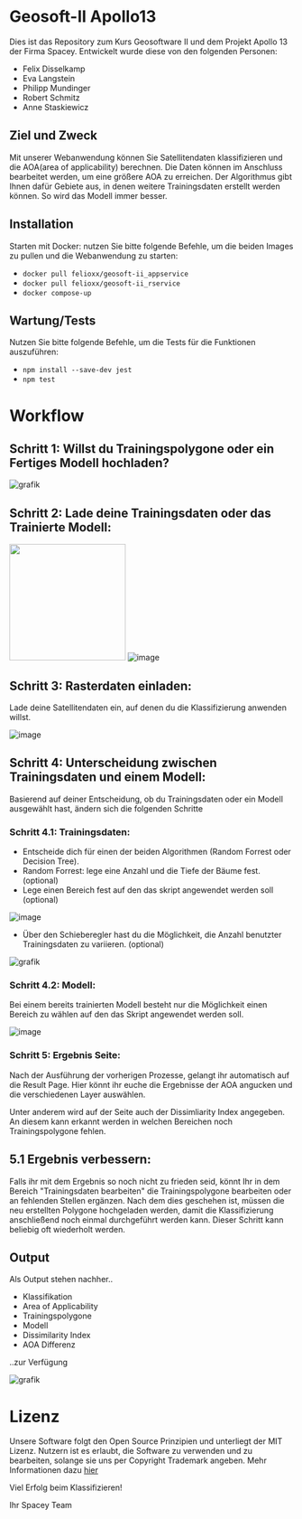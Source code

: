 # Geosoft-II Apollo13

Dies ist das Repository zum Kurs Geosoftware II und dem Projekt Apollo 13 der Firma Spacey.
Entwickelt wurde diese von den folgenden Personen:
* Felix Disselkamp
* Eva Langstein
* Philipp Mundinger
* Robert Schmitz
* Anne Staskiewicz

## Ziel und Zweck

Mit unserer Webanwendung können Sie Satellitendaten klassifizieren und die AOA(area of applicability) berechnen.
Die Daten können im Anschluss bearbeitet werden, um eine größere AOA zu erreichen. Der Algorithmus gibt Ihnen dafür Gebiete aus, in denen weitere Trainingsdaten erstellt werden können. So wird das Modell immer besser.

## Installation

Starten mit Docker:
nutzen Sie bitte folgende Befehle, um die beiden Images zu pullen und die Webanwendung zu starten:
* ```docker pull felioxx/geosoft-ii_appservice```
* ```docker pull felioxx/geosoft-ii_rservice```
* ```docker compose-up```

## Wartung/Tests

Nutzen Sie bitte folgende Befehle, um die Tests für die Funktionen auszuführen:
* ```npm install --save-dev jest```
* ```npm test```

# Workflow
## Schritt 1: Willst du Trainingspolygone oder ein Fertiges Modell hochladen?
![grafik](https://user-images.githubusercontent.com/102729357/215824118-e502d007-78ea-4be7-880f-98bc749df30f.png)

## Schritt 2: Lade deine Trainingsdaten oder das Trainierte Modell:
<img src="https://user-images.githubusercontent.com/90246149/218690677-fef7e2d5-9cb8-47cf-b1ce-383e6f94ed2c.png" height="206"> ![image](https://user-images.githubusercontent.com/90246149/218687583-9245f290-09e6-4d18-ba9e-47505c011ad9.png) 


## Schritt 3: Rasterdaten einladen:
Lade deine Satellitendaten ein, auf denen du die Klassifizierung anwenden willst.

![image](https://user-images.githubusercontent.com/90246149/218687830-c449fe07-0659-4124-beb1-f8166ff90d73.png)

## Schritt 4: Unterscheidung zwischen Trainingsdaten und einem Modell:
Basierend auf deiner Entscheidung, ob du Trainingsdaten oder ein Modell ausgewählt hast, ändern sich die folgenden Schritte

### Schritt 4.1: Trainingsdaten:
* Entscheide dich für einen der beiden Algorithmen (Random Forrest oder Decision Tree).
* Random Forrest: lege eine Anzahl und die Tiefe der Bäume fest. (optional)
* Lege einen Bereich fest auf den das skript angewendet werden soll (optional)

![image](https://user-images.githubusercontent.com/90246149/218690414-faf7a203-54db-402f-8cc3-f87d7ba8107d.png)

* Über den Schieberegler hast du die Möglichkeit, die Anzahl benutzter Trainingsdaten zu variieren. (optional)

![grafik](https://user-images.githubusercontent.com/102729357/215829306-8ee80cc5-ce89-4544-9685-25cbfbde1f34.png)

### Schritt 4.2: Modell:
Bei einem bereits trainierten Modell besteht nur die Möglichkeit einen Bereich zu wählen auf den das Skript angewendet werden soll.

![image](https://user-images.githubusercontent.com/90246149/218688514-c0de1214-04e8-47f4-9f14-6ae468d8ac18.png)

### Schritt 5: Ergebnis Seite:
Nach der Ausführung der vorherigen Prozesse, gelangt ihr automatisch auf die Result Page.
Hier könnt ihr euche die Ergebnisse der AOA angucken und die verschiedenen Layer auswählen.

Unter anderem wird auf der Seite auch der Dissimliarity Index angegeben. An diesem kann erkannt werden in welchen Bereichen noch Trainingspolygone fehlen.

## 5.1 Ergebnis verbessern: 
Falls ihr mit dem Ergebnis so noch nicht zu frieden seid, könnt Ihr in dem Bereich "Trainingsdaten bearbeiten" die Trainingspolygone bearbeiten oder an fehlenden Stellen ergänzen.
Nach dem dies geschehen ist, müssen die neu erstellten Polygone hochgeladen werden, damit die Klassifizierung anschließend noch einmal durchgeführt werden kann.
Dieser Schritt kann beliebig oft wiederholt werden.

## Output 
Als Output stehen nachher..
* Klassifikation
* Area of Applicability
* Trainingspolygone
* Modell
* Dissimilarity Index
* AOA Differenz

..zur Verfügung 

![grafik](https://user-images.githubusercontent.com/102729357/215838001-53eaaeb5-31b7-4b1d-bf84-f4fbf2593af6.png)



# Lizenz

Unsere Software folgt den Open Source Prinzipien und unterliegt der MIT Lizenz. Nutzern ist es erlaubt, die Software zu verwenden und zu bearbeiten, solange sie uns per Copyright Trademark angeben. Mehr Informationen dazu [hier](https://opensource.org/licenses/MIT)

Viel Erfolg beim Klassifizieren!

Ihr Spacey Team

